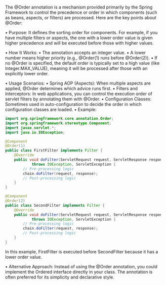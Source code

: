 The @Order annotation is a mechanism provided primarily by the Spring Framework to control the precedence or order in which components (such as beans, aspects, or filters) are processed. Here are the key points about @Order:

•	Purpose:
It defines the sorting order for components. For example, if you have multiple filters or aspects, the one with a lower order value is given higher precedence and will be executed before those with higher values.

•	How It Works:
	•	The annotation accepts an integer value.
	•	A lower number means higher priority (e.g., @Order(1) runs before @Order(2)).
	•	If no @Order is specified, the default order is typically set to a high value (like Integer.MAX_VALUE), meaning it will be processed after those with an explicitly lower order.

•	Usage Scenarios:
	•	Spring AOP (Aspects): When multiple aspects are applied, @Order determines which advice runs first.
	•	Filters and Interceptors: In web applications, you can control the execution order of servlet filters by annotating them with @Order.
	•	Configuration Classes: Sometimes used in auto-configuration to decide the order in which configuration classes are loaded.
	•	Example:

```java
import org.springframework.core.annotation.Order;
import org.springframework.stereotype.Component;
import javax.servlet.*;
import java.io.IOException;

@Component
@Order(1)
public class FirstFilter implements Filter {
    @Override
    public void doFilter(ServletRequest request, ServletResponse response, FilterChain chain)
            throws IOException, ServletException {
        // Pre-processing logic
        chain.doFilter(request, response);
        // Post-processing logic
    }
}

@Component
@Order(2)
public class SecondFilter implements Filter {
    @Override
    public void doFilter(ServletRequest request, ServletResponse response, FilterChain chain)
            throws IOException, ServletException {
        // Pre-processing logic
        chain.doFilter(request, response);
        // Post-processing logic
    }
}
```

In this example, FirstFilter is executed before SecondFilter because it has a lower order value.

•	Alternative Approach:
Instead of using the @Order annotation, you could implement the Ordered interface directly in your class. The annotation is often preferred for its simplicity and declarative style.
